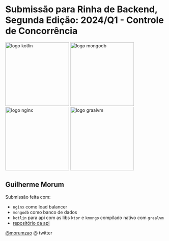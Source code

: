 # Submissão para Rinha de Backend, Segunda Edição: 2024/Q1 - Controle de Concorrência

<img src="https://upload.wikimedia.org/wikipedia/commons/1/11/Kotlin_logo_2021.svg" alt="logo kotlin" width="200" height="auto">
<img src="https://upload.wikimedia.org/wikipedia/en/5/5a/MongoDB_Fores-Green.svg" alt="logo mongodb" width="200" height="auto">
<img src="https://upload.wikimedia.org/wikipedia/commons/c/c5/Nginx_logo.svg" alt="logo nginx" width="200" height="auto">
<img src="https://www.graalvm.org/resources/img/home/logo_mobile_openmenu.svg" alt="logo graalvm" width="200" height="auto">

## Guilherme Morum
Submissão feita com:
- `nginx` como load balancer
- `mongodb` como banco de dados
- `kotlin` para api com as libs `ktor` e `kmongo` compilado nativo com `graalvm`
- [repositório da api](https://github.com/gmrms/rinha-2024Q1-ktor-mongo)

[@morumzao](https://twitter.com/morumzao) @ twitter
